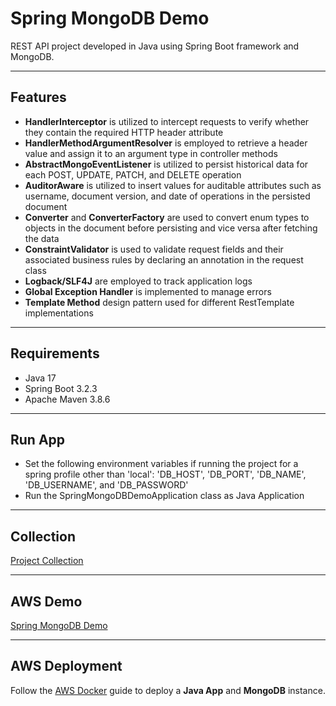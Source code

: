 # Spring MongoDB Demo

REST API project developed in Java using Spring Boot framework and MongoDB.

---

## Features

- **HandlerInterceptor** is utilized to intercept requests to verify whether they contain the required HTTP header attribute
- **HandlerMethodArgumentResolver** is employed to retrieve a header value and assign it to an argument type in controller methods
- **AbstractMongoEventListener** is utilized to persist historical data for each POST, UPDATE, PATCH, and DELETE operation
- **AuditorAware** is utilized to insert values for auditable attributes such as username, document version, and date of operations in the persisted document
- **Converter** and **ConverterFactory** are used to convert enum types to objects in the document before persisting and vice versa after fetching the data
- **ConstraintValidator** is used to validate request fields and their associated business rules by declaring an annotation in the request class
- **Logback/SLF4J** are employed to track application logs
- **Global Exception Handler** is implemented to manage errors
- **Template Method** design pattern used for different RestTemplate implementations

---

## Requirements

- Java 17
- Spring Boot 3.2.3
- Apache Maven 3.8.6

---

## Run App

- Set the following environment variables if running the project for a spring profile other than 'local': 'DB_HOST', 'DB_PORT', 'DB_NAME', 'DB_USERNAME', and 'DB_PASSWORD'
- Run the SpringMongoDBDemoApplication class as Java Application

---

## Collection

[Project Collection](https://github.com/erebelo/spring-mongodb-demo/tree/develop/collection)

---

## AWS Demo

[Spring MongoDB Demo](http://smd-api.erebelo.com/spring-mongodb-demo/swagger-ui/index.html)

---

## AWS Deployment

Follow the [AWS Docker](https://github.com/erebelo/aws-docker/tree/main) guide to deploy a **Java App** and **MongoDB** instance.
